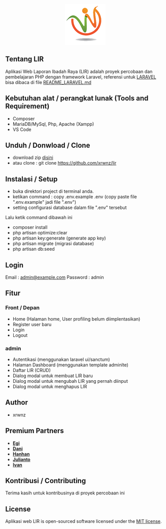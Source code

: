 <p align="center"><img src="public\favicons\wlogo_tr_128.png" width="128" alt="Laravel Logo"></p>

## Tentang LIR
Aplikasi Web Laporan Ibadah Raya (LIR) adalah proyek percobaan dan pembelajaran PHP dengan framework Laravel, referensi untuk <a href="https://laravel.com">LARAVEL</a> bisa dibaca di file <a  href="README_LARAVEL.md">README_LARAVEL.md</a>

## Kebutuhan alat / perangkat lunak (Tools and Requirement)
- Composer
- MariaDB/MySql, Php, Apache (Xampp)
- VS Code


## Unduh / Donwload / Clone
- download zip <a href="https://github.com/xrwnz/lir/archive/master.zip">disini</a> 
- atau clone : git clone https://github.com/xrwnz/lir

## Instalasi / Setup
- buka direktori project di terminal anda.
- ketikan command : 
  copy .env.example .env (copy paste file ".env.example" jadi file ".env")
- setting configurasi database dalam file ".env" tersebut

Lalu ketik command dibawah ini
- composer install
- php artisan optimize:clear 
- php artisan key:generate (generate app key)
- php artisan migrate (migrasi database)
- php artisan db:seed 

## Login
Email : admin@example.com
Password : admin

## Fitur
### Front / Depan
- Home (Halaman home, User profiling belum diimplentasikan) 
- Register user baru
- Login
- Logout

### admin
- Autentikasi (menggunakan laravel ui/sanctum)
- Halaman Dashboard (menggunakan template adminlte)
- Daftar LIR (CRUD)
- Dialog modal untuk membuat LIR baru
- Dialog modal untuk mengubah LIR yang pernah diinput
- Dialog modal untuk menghapus LIR

## Author
- xrwnz

## Premium Partners
- **[Egi](https://egi.co.id/)**
- **[Dani](https://dani.co.id/)**
- **[Hanhan](https://hanhan.co.id)**
- **[Julianto](https://julianto.co.id)**
- **[Ivan](https://ivan.co.id/)**

## Kontribusi / Contributing
Terima kasih untuk kontribusinya di proyek percobaan ini

## License
Aplikasi web LIR is open-sourced software licensed under the [MIT license](https://opensource.org/licenses/MIT).
